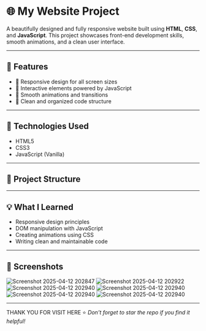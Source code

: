 # 🌐 My Website Project

A beautifully designed and fully responsive website built using **HTML**, **CSS**, and **JavaScript**. This project showcases front-end development skills, smooth animations, and a clean user interface.

---

## 📌 Features

- 🔹 Responsive design for all screen sizes
- 🔹 Interactive elements powered by JavaScript
- 🔹 Smooth animations and transitions
- 🔹 Clean and organized code structure

---

## 🚀 Technologies Used

- HTML5
- CSS3
- JavaScript (Vanilla)

---

## 📂 Project Structure


---

## 💡 What I Learned

- Responsive design principles
- DOM manipulation with JavaScript
- Creating animations using CSS
- Writing clean and maintainable code

---

## 📸 Screenshots

![Screenshot 2025-04-12 202847](https://github.com/user-attachments/assets/019a2a21-a26f-43b6-9f97-494cb05ce9dc)
![Screenshot 2025-04-12 202922](https://github.com/user-attachments/assets/939700c3-5d6c-49b4-9b42-7495f37313d7)
![Screenshot 2025-04-12 202940](https://github.com/user-attachments/assets/82653e4b-ed5e-4a50-a0fa-501b33b9545c)
![Screenshot 2025-04-12 202940](https://github.com/user-attachments/assets/7f1dd691-4009-4ba2-942f-489379287d0e)
![Screenshot 2025-04-12 202940](https://github.com/user-attachments/assets/81d6fc18-02ae-4155-9437-934b353132bb)
![Screenshot 2025-04-12 202940](https://github.com/user-attachments/assets/c19ca6e0-754a-407a-830c-73d0290488e0)

---
THANK YOU FOR VISIT HERE 
⭐️ *Don’t forget to star the repo if you find it helpful!*
